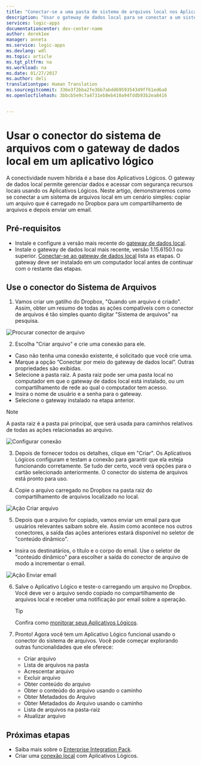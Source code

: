 ```yaml
---
title: "Conectar-se a uma pasta de sistema de arquivos local nos Aplicativos Lógicos do Azure | Microsoft Docs"
description: "Usar o gateway de dados local para se conectar a um sistema de arquivos local em seu fluxo de trabalho de aplicativo lógico"
services: logic-apps
documentationcenter: dev-center-name
author: derek1ee
manager: anneta
ms.service: logic-apps
ms.devlang: wdl
ms.topic: article
ms.tgt_pltfrm: na
ms.workload: na
ms.date: 01/27/2017
ms.author: deli
translationtype: Human Translation
ms.sourcegitcommit: 336e3f2bba2fe3bb7abdd6959354349ff61ed6a8
ms.openlocfilehash: 3bbcb5e9c7a4731eb8eb410a94fddb93b2ea8416


---
```

# <a name="use-the-file-system-connector-with-the-on-premises-data-gateway-in-a-logic-app"></a>Usar o conector do sistema de arquivos com o gateway de dados local em um aplicativo lógico

A conectividade nuvem híbrida é a base dos Aplicativos Lógicos. O gateway de dados local permite gerenciar dados e acessar com segurança recursos locais usando os Aplicativos Lógicos. Neste artigo, demonstraremos como se conectar a um sistema de arquivos local em um cenário simples: copiar um arquivo que é carregado no Dropbox para um compartilhamento de arquivos e depois enviar um email.

## <a name="prerequisites"></a>Pré-requisitos
- Instale e configure a versão mais recente do [gateway de dados local](https://www.microsoft.com/en-us/download/details.aspx?id=53127).
- Instale o gateway de dados local mais recente, versão 1.15.6150.1 ou superior. [Conectar-se ao gateway de dados local](http://aka.ms/logicapps-gateway) lista as etapas. O gateway deve ser instalado em um computador local antes de continuar com o restante das etapas.

## <a name="use-file-system-connector"></a>Use o conector do Sistema de Arquivos

1. Vamos criar um gatilho do Dropbox, "Quando um arquivo é criado". Assim, obter um resumo de todas as ações compatíveis com o conector de arquivos é tão simples quanto digitar "Sistema de arquivos" na pesquisa.

 ![Procurar conector de arquivo](media/logic-apps-using-file-connector/search-file-connector.png)

2. Escolha "Criar arquivo" e crie uma conexão para ele.
 - Caso não tenha uma conexão existente, é solicitado que você crie uma.
 - Marque a opção “Conectar por meio do gateway de dados local”. Outras propriedades são exibidas.
 - Selecione a pasta raiz. A pasta raiz pode ser uma pasta local no computador em que o gateway de dados local está instalado, ou um compartilhamento de rede ao qual o computador tem acesso.
 - Insira o nome de usuário e a senha para o gateway.
 - Selecione o gateway instalado na etapa anterior.
    
 > [!NOTE]
 > A pasta raiz é a pasta pai principal, que será usada para caminhos relativos de todas as ações relacionadas ao arquivo.

 ![Configurar conexão](media/logic-apps-using-file-connector/create-file.png)

3. Depois de fornecer todos os detalhes, clique em "Criar". Os Aplicativos Lógicos configuram e testam a conexão para garantir que ela esteja funcionando corretamente. Se tudo der certo, você verá opções para o cartão selecionado anteriormente. O conector do sistema de arquivos está pronto para uso.

4. Copie o arquivo carregado no Dropbox na pasta raiz do compartilhamento de arquivos localizado no local.

 ![Ação Criar arquivo](media/logic-apps-using-file-connector/create-file-filled.png)

5. Depois que o arquivo for copiado, vamos enviar um email para que usuários relevantes saibam sobre ele. Assim como acontece nos outros conectores, a saída das ações anteriores estará disponível no seletor de "conteúdo dinâmico".
 - Insira os destinatários, o título e o corpo do email. Use o seletor de "conteúdo dinâmico" para escolher a saída do conector de arquivo de modo a incrementar o email.

 ![Ação Enviar email](media/logic-apps-using-file-connector/send-email.png)

6. Salve o Aplicativo Lógico e teste-o carregando um arquivo no Dropbox. Você deve ver o arquivo sendo copiado no compartilhamento de arquivos local e receber uma notificação por email sobre a operação.

    > [!TIP] 
    > Confira como [monitorar seus Aplicativos Lógicos](../logic-apps/logic-apps-monitor-your-logic-apps.md).

7. Pronto! Agora você tem um Aplicativo Lógico funcional usando o conector do sistema de arquivos. Você pode começar explorando outras funcionalidades que ele oferece:

    - Criar arquivo
    - Lista de arquivos na pasta
    - Acrescentar arquivo
    - Excluir arquivo
    - Obter conteúdo do arquivo
    - Obter o conteúdo do arquivo usando o caminho
    - Obter Metadados do Arquivo
    - Obter Metadados do Arquivo usando o caminho
    - Lista de arquivos na pasta-raiz
    - Atualizar arquivo

## <a name="next-steps"></a>Próximas etapas
- Saiba mais sobre o [Enterprise Integration Pack](../logic-apps/logic-apps-enterprise-integration-overview.md). 
- Criar uma [conexão local](../logic-apps/logic-apps-gateway-connection.md) com Aplicativos Lógicos.



<!--HONumber=Jan17_HO5-->



